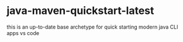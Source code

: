 # java-maven-quickstart-latest

 this is an up-to-date base archetype for quick starting modern java CLI apps 
vs code
